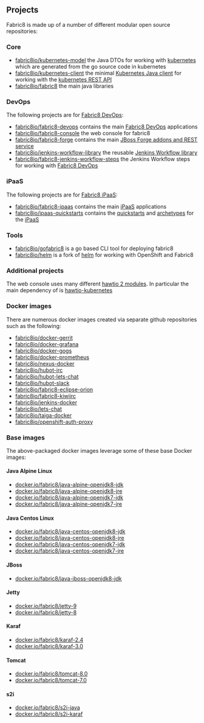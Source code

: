 ## Projects

Fabric8 is made up of a number of different modular open source repositories:

### Core

* [fabric8io/kubernetes-model](https://github.com/fabric8io/kubernetes-model) the Java DTOs for working with [kubernetes](http://kubernetes.io/) which are generated from the go source code in kubernetes
* [fabric8io/kubernetes-client](https://github.com/fabric8io/kubernetes-client) the minimal [Kubernetes Java client](https://github.com/fabric8io/kubernetes-client/blob/master/README.md) for working with the [kubernetes REST API](http://kubernetes.io/)
* [fabric8io/fabric8](https://github.com/fabric8io/fabric8) the main java libraries

### DevOps

The following projects are for [Fabric8 DevOps](http://fabric8.io/guide/fabric8DevOps.html):

* [fabric8io/fabric8-devops](https://github.com/fabric8io/fabric8-devops) contains the main [Fabric8 DevOps](http://fabric8.io/guide/fabric8DevOps.html) applications
* [fabric8io/fabric8-console](https://github.com/fabric8io/fabric8-console) the web console for fabric8
* [fabric8io/fabric8-forge](https://github.com/fabric8io/fabric8-forge) contains the main [JBoss Forge addons and REST service](http://fabric8.io/guide/forge.html) 
* [fabric8io/jenkins-workflow-library](https://github.com/fabric8io/jenkins-workflow-library) the reusable [Jenkins Workflow library](http://fabric8.io/guide/jenkinsWorkflowLibrary.html)
* [fabric8io/fabric8-jenkins-workflow-steps](https://github.com/fabric8io/fabric8-jenkins-workflow-steps) the Jenkins Workflow steps for working with [Fabric8 DevOps](http://fabric8.io/guide/fabric8DevOps.html)

### iPaaS

The following projects are for [Fabric8 iPaaS](http://fabric8.io/guide/ipaas.html):

* [fabric8io/fabric8-ipaas](https://github.com/fabric8io/fabric8-ipaas) contains the main [iPaaS](http://fabric8.io/guide/ipaas.html) applications
* [fabric8io/ipaas-quickstarts](https://github.com/fabric8io/ipaas-quickstarts) contains the [quickstarts](http://fabric8.io/guide/quickstarts/index.html) and [archetypes](http://fabric8.io/guide/quickstarts/archetypes.html) for the [iPaaS](http://fabric8.io/guide/ipaas.html)

### Tools

* [fabric8io/gofabric8](https://github.com/fabric8io/gofabric8) is a go based CLI tool for deploying fabric8
* [fabric8io/helm](https://github.com/fabric8io/helm) is a fork of [helm](http://helm.sh/) for working with OpenShift and Fabric8

### Additional projects

The web console uses many different [hawtio 2 modules](http://hawt.io/overview/index.html). In particular the main dependency of is [hawtio-kubernetes](https://github.com/hawtio/hawtio-kubernetes)

### Docker images

There are numerous docker images created via separate github repositories such as the following:

* [fabric8io/docker-gerrit](https://github.com/fabric8io/docker-gerrit)
* [fabric8io/docker-grafana](https://github.com/fabric8io/docker-grafana)
* [fabric8io/docker-gogs](https://github.com/fabric8io/docker-gogs)
* [fabric8io/docker-prometheus](https://github.com/fabric8io/docker-prometheus)
* [fabric8io/nexus-docker](https://github.com/fabric8io/nexus-docker)
* [fabric8io/hubot-irc](https://github.com/fabric8io/hubot-irc)
* [fabric8io/hubot-lets-chat](https://github.com/fabric8io/hubot-lets-chat)
* [fabric8io/hubot-slack](https://github.com/fabric8io/hubot-slack)
* [fabric8io/fabric8-eclipse-orion](https://github.com/fabric8io/fabric8-eclipse-orion)
* [fabric8io/fabric8-kiwiirc](https://github.com/fabric8io/fabric8-kiwiirc)
* [fabric8io/jenkins-docker](https://github.com/fabric8io/jenkins-docker)
* [fabric8io/lets-chat](https://github.com/fabric8io/lets-chat)
* [fabric8io/taiga-docker](https://github.com/fabric8io/taiga-docker)
* [fabric8io/openshift-auth-proxy](https://github.com/fabric8io/openshift-auth-proxy)

### Base images

The above-packaged docker images leverage some of these base Docker images:

#### Java Alpine Linux
* [docker.io/fabric8/java-alpine-openjdk8-jdk](https://github.com/fabric8io/base-images/tree/master/java/images/alpine/openjdk8/jdk)
* [docker.io/fabric8/java-alpine-openjdk8-jre](https://github.com/fabric8io/base-images/tree/master/java/images/alpine/openjdk8/jre)
* [docker.io/fabric8/java-alpine-openjdk7-jdk](https://github.com/fabric8io/base-images/tree/master/java/images/alpine/openjdk7/jdk)
* [docker.io/fabric8/java-alpine-openjdk7-jre](https://github.com/fabric8io/base-images/tree/master/java/images/alpine/openjdk7/jdk)

#### Java Centos Linux
* [docker.io/fabric8/java-centos-openjdk8-jdk](https://github.com/fabric8io/base-images/tree/master/java/images/centos/openjdk8/jdk)
* [docker.io/fabric8/java-centos-openjdk8-jre](https://github.com/fabric8io/base-images/tree/master/java/images/centos/openjdk8/jre)
* [docker.io/fabric8/java-centos-openjdk7-jdk](https://github.com/fabric8io/base-images/tree/master/java/images/centos/openjdk7/jdk)
* [docker.io/fabric8/java-centos-openjdk7-jre](https://github.com/fabric8io/base-images/tree/master/java/images/centos/openjdk7/jdk)

#### JBoss
* [docker.io/fabric8/java-jboss-openjdk8-jdk](https://github.com/fabric8io/base-images/tree/master/java/images/jboss/openjdk8/jdk)


#### Jetty
* [docker.io/fabric8/jetty-9](https://github.com/fabric8io/base-images/tree/master/jetty/images/9)
* [docker.io/fabric8/jetty-8](https://github.com/fabric8io/base-images/tree/master/jetty/images/8)
 
#### Karaf
* [docker.io/fabric8/karaf-2.4](https://github.com/fabric8io/base-images/tree/master/karaf/images/2.4)
* [docker.io/fabric8/karaf-3.0](https://github.com/fabric8io/base-images/tree/master/karaf/images/3)

#### Tomcat
* [docker.io/fabric8/tomcat-8.0](https://github.com/fabric8io/base-images/tree/master/tomcat/images/8)
* [docker.io/fabric8/tomcat-7.0](https://github.com/fabric8io/base-images/tree/master/tomcat/images/7)

#### s2i
* [docker.io/fabric8/s2i-java](https://github.com/fabric8io-images/s2i/tree/master/java)
* [docker.io/fabric8/s2i-karaf](https://github.com/fabric8io-images/s2i/tree/master/karaf)


